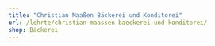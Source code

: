 ```yaml
---
title: "Christian Maaßen Bäckerei und Konditorei"
url: /lehrte/christian-maassen-baeckerei-und-konditorei/
shop: Bäckerei
---
```

